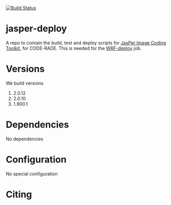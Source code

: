 [![Build Status](https://ci.sagrid.ac.za/buildStatus/icon?job=jasper-deploy)](https://ci.sagrid.ac.za/job/jasper-deploy)

# jasper-deploy

A repo to contain the build, test and deploy scripts for [JasPer Image Coding Toolkit](http://www.ece.uvic.ca/~frodo/jasper/), for CODE-RADE. This is needed for the [WRF-deploy](https://ci.sagrid.ac.za/job/wrf-deploy) job.

# Versions

We build versions

  1. 2.0.12
  1. 2.0.10
  1. 1.900.1

# Dependencies

No dependencies

# Configuration

No special configuration

# Citing
